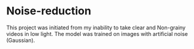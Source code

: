 # Noise-reduction

This project was initiated from my inability to take clear and Non-grainy videos in low light. 
The model was trained on images with artificial noise (Gaussian). 

